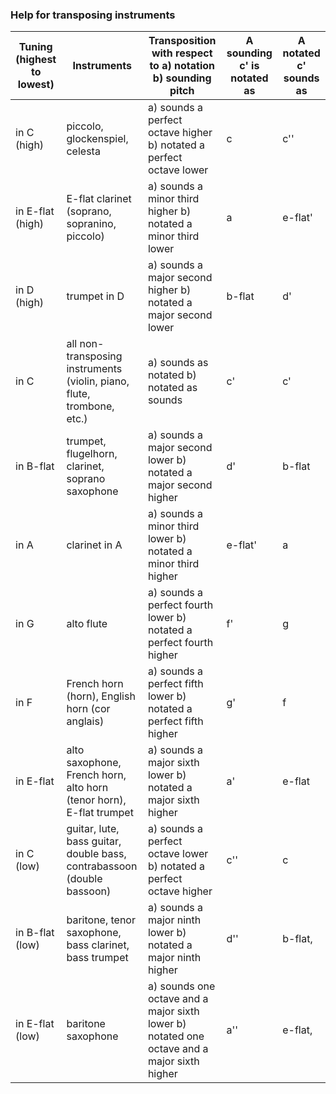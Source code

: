 ### Help for transposing instruments

| Tuning (highest to lowest) | Instruments                                                            | Transposition with respect to a) notation b) sounding pitch                                 | A sounding c' is notated as | A notated c' sounds as |
| -------------------------- | ---------------------------------------------------------------------- | ------------------------------------------------------------------------------------------- | --------------------------- | ---------------------- |
| in C (high)                | piccolo, glockenspiel, celesta                                         | a) sounds a perfect octave higher b) notated a perfect octave lower                         | c                           | c''                    |
| in E-flat (high)           | E-flat clarinet (soprano, sopranino, piccolo)                          | a) sounds a minor third higher b) notated a minor third lower                               | a                           | e-flat'                |
| in D (high)                | trumpet in D                                                           | a) sounds a major second higher b) notated a major second lower                             | b-flat                      | d'                     |
| in C                       | all non-transposing instruments (violin, piano, flute, trombone, etc.) | a) sounds as notated b) notated as sounds                                                   | c'                          | c'                     |
| in B-flat                  | trumpet, flugelhorn, clarinet, soprano saxophone                       | a) sounds a major second lower b) notated a major second higher                             | d'                          | b-flat                 |
| in A                       | clarinet in A                                                          | a) sounds a minor third lower b) notated a minor third higher                               | e-flat'                     | a                      |
| in G                       | alto flute                                                             | a) sounds a perfect fourth lower b) notated a perfect fourth higher                         | f'                          | g                      |
| in F                       | French horn (horn), English horn (cor anglais)                         | a) sounds a perfect fifth lower b) notated a perfect fifth higher                           | g'                          | f                      |
| in E-flat                  | alto saxophone, French horn, alto horn (tenor horn), E-flat trumpet    | a) sounds a major sixth lower b) notated a major sixth higher                               | a'                          | e-flat                 |
| in C (low)                 | guitar, lute, bass guitar, double bass, contrabassoon (double bassoon) | a) sounds a perfect octave lower b) notated a perfect octave higher                         | c''                         | c                      |
| in B-flat (low)            | baritone, tenor saxophone, bass clarinet, bass trumpet                 | a) sounds a major ninth lower b) notated a major ninth higher                               | d''                         | b-flat,                |
| in E-flat (low)            | baritone saxophone                                                     | a) sounds one octave and a major sixth lower b) notated one octave and a major sixth higher | a''                         | e-flat,                |
